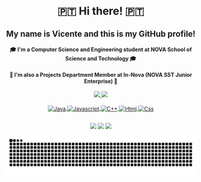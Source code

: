 <h1 align="center">🇵🇹 Hi there! 🇵🇹</h1>
<h2 align="center">My name is <span>Vicente</span> and this is my GitHub profile!</h2>
<h4 align="center">🎓 I'm a Computer Science and Engineering student at NOVA School of Science and Technology 🎓</h4>
<h4 align="center">🔭 I'm also a Projects Department Member at In-Nova (NOVA SST Junior Enterprise) 🔭</h4>

<div align="center">
  <a href="https://github.com/vicenters1">
  <img height="180em" src="https://github-readme-stats.vercel.app/api?username=vicenters1&show_icons=true&theme=algolia&include_all_commits=true&count_private=true"/>
  <img height="180em" src="https://github-readme-stats.vercel.app/api/top-langs/?username=vicenters1&layout=compact&langs_count=7&theme=algolia"/>
</div>
<div style="display: inline_block" align="center"><br>
  <img align="center" alt="Java" height="45" width="45" src="https://cdn.jsdelivr.net/gh/devicons/devicon/icons/java/java-original.svg">
  <img align="center" alt="Javascript" height="45" width="45" src="https://cdn.jsdelivr.net/gh/devicons/devicon/icons/javascript/javascript-plain.svg">
  <img align="center" alt="C++" height="45" width="45" src="https://cdn.jsdelivr.net/gh/devicons/devicon/icons/cplusplus/cplusplus-original.svg">
  <img align="center" alt="Html" height="45" width="45" src="https://cdn.jsdelivr.net/gh/devicons/devicon/icons/html5/html5-original.svg">
  <img align="center" alt="Css" height="45" width="45" src="https://cdn.jsdelivr.net/gh/devicons/devicon/icons/css3/css3-original.svg">
</div>
  
  ##
 
<div align="center"> 
  <a href="https://instagram.com/vicenters10" target="_blank"><img src="https://img.shields.io/badge/-Instagram-%23E4405F?style=for-the-badge&logo=instagram&logoColor=white" target="_blank"></a>
  <a href = "mailto:vm.santos@campus.fct.unl.pt"><img src="https://img.shields.io/badge/-Gmail-%23333?style=for-the-badge&logo=gmail&logoColor=white" target="_blank"></a>
  <a href="https://www.linkedin.com/in/vicenters1" target="_blank"><img src="https://img.shields.io/badge/-LinkedIn-%230077B5?style=for-the-badge&logo=linkedin&logoColor=white" target="_blank"></a> 
 
  ![Snake animation](https://github.com/vicenters1/vicenters1/blob/output/github-contribution-grid-snake.svg)
</div>
  
